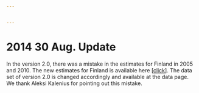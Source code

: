 ```yaml
---


---
```


<h1 id="aug.-update">2014 30 Aug. Update</h1>
<p>In the version 2.0, there was a mistake in the estimates for Finland in 2005 and 2010. The new estimates for Finland is available here [<a href="http://barrolee.com/data/BL_v2.0/Finland_revised_083014.xlsx">click</a>]. The data set of version 2.0 is changed accordingly and available at the data page. We thank Aleksi Kalenius for pointing out this mistake.</p>


